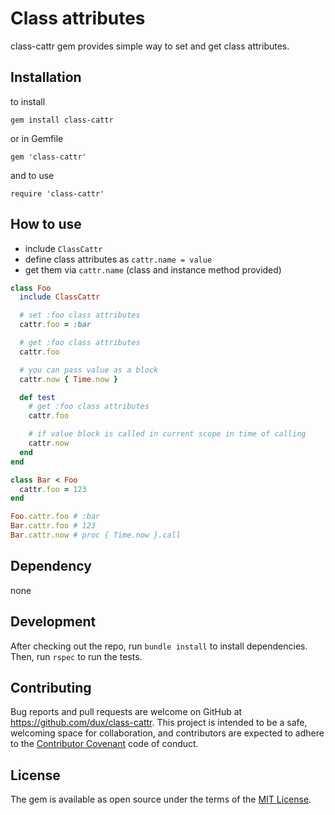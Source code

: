 # Class attributes

class-cattr gem provides simple way to set and get class attributes.

## Installation

to install

`gem install class-cattr`

or in Gemfile

`gem 'class-cattr'`

and to use

`require 'class-cattr'`

## How to use

* include `ClassCattr`
* define class attributes as `cattr.name = value`
* get them via `cattr.name` (class and instance method provided)

```ruby
class Foo
  include ClassCattr

  # set :foo class attributes
  cattr.foo = :bar

  # get :foo class attributes
  cattr.foo 

  # you can pass value as a block
  cattr.now { Time.now }

  def test
    # get :foo class attributes
    cattr.foo

    # if value block is called in current scope in time of calling
    cattr.now
  end
end

class Bar < Foo
  cattr.foo = 123
end

Foo.cattr.foo # :bar
Bar.cattr.foo # 123
Bar.cattr.now # proc { Time.now }.call
```

## Dependency

none

## Development

After checking out the repo, run `bundle install` to install dependencies. Then, run `rspec` to run the tests.

## Contributing

Bug reports and pull requests are welcome on GitHub at https://github.com/dux/class-cattr.
This project is intended to be a safe, welcoming space for collaboration, and contributors are expected to adhere to the
[Contributor Covenant](http://contributor-covenant.org) code of conduct.

## License

The gem is available as open source under the terms of the [MIT License](https://opensource.org/licenses/MIT).
